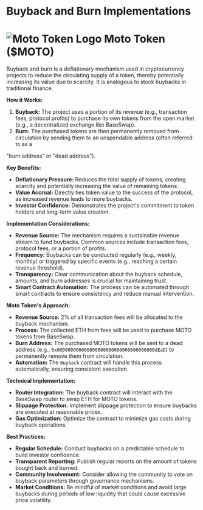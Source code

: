 # Buyback and Burn Implementations

# ![Moto Token Logo](https://qgmvsvq5fn67imzt.public.blob.vercel-storage.com/logo-bulat/%24moto.svg) Moto Token ($MOTO)

Buyback and burn is a deflationary mechanism used in cryptocurrency projects to reduce the circulating supply of a token, thereby potentially increasing its value due to scarcity. It is analogous to stock buybacks in traditional finance.

**How it Works:**
1.  **Buyback:** The project uses a portion of its revenue (e.g., transaction fees, protocol profits) to purchase its own tokens from the open market (e.g., a decentralized exchange like BaseSwap).
2.  **Burn:** The purchased tokens are then permanently removed from circulation by sending them to an unspendable address (often referred to as a 


"burn address" or "dead address").

**Key Benefits:**
-   **Deflationary Pressure:** Reduces the total supply of tokens, creating scarcity and potentially increasing the value of remaining tokens.
-   **Value Accrual:** Directly ties token value to the success of the protocol, as increased revenue leads to more buybacks.
-   **Investor Confidence:** Demonstrates the project's commitment to token holders and long-term value creation.

**Implementation Considerations:**
-   **Revenue Source:** The mechanism requires a sustainable revenue stream to fund buybacks. Common sources include transaction fees, protocol fees, or a portion of profits.
-   **Frequency:** Buybacks can be conducted regularly (e.g., weekly, monthly) or triggered by specific events (e.g., reaching a certain revenue threshold).
-   **Transparency:** Clear communication about the buyback schedule, amounts, and burn addresses is crucial for maintaining trust.
-   **Smart Contract Automation:** The process can be automated through smart contracts to ensure consistency and reduce manual intervention.

**Moto Token's Approach:**
-   **Revenue Source:** 2% of all transaction fees will be allocated to the buyback mechanism.
-   **Process:** The collected ETH from fees will be used to purchase MOTO tokens from BaseSwap.
-   **Burn Address:** The purchased MOTO tokens will be sent to a dead address (e.g., `0x000000000000000000000000000000000000dEaD`) to permanently remove them from circulation.
-   **Automation:** The `Buyback` contract will handle this process automatically, ensuring consistent execution.

**Technical Implementation:**
-   **Router Integration:** The buyback contract will interact with the BaseSwap router to swap ETH for MOTO tokens.
-   **Slippage Protection:** Implement slippage protection to ensure buybacks are executed at reasonable prices.
-   **Gas Optimization:** Optimize the contract to minimize gas costs during buyback operations.

**Best Practices:**
-   **Regular Schedule:** Conduct buybacks on a predictable schedule to build investor confidence.
-   **Transparent Reporting:** Publish regular reports on the amount of tokens bought back and burned.
-   **Community Involvement:** Consider allowing the community to vote on buyback parameters through governance mechanisms.
-   **Market Conditions:** Be mindful of market conditions and avoid large buybacks during periods of low liquidity that could cause excessive price volatility.

